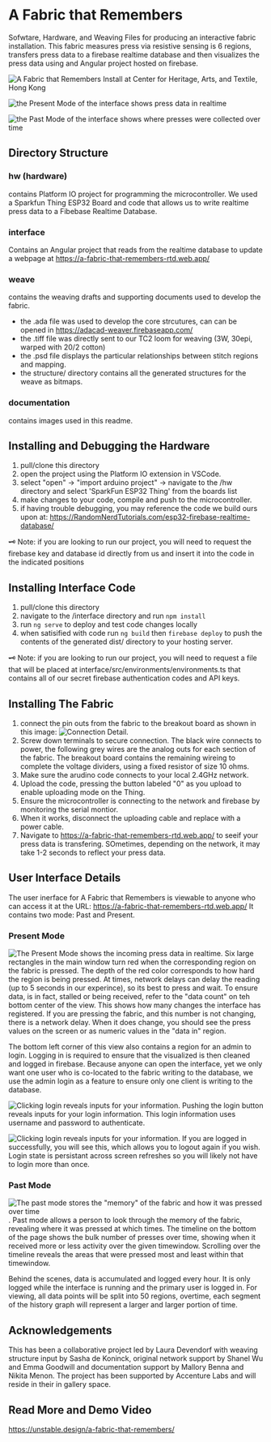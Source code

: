 # A Fabric that Remembers
Sofwtare, Hardware, and Weaving Files for producing an interactive fabric installation. This fabric measures press via resistive sensing is 6 regions, transfers press data to a firebase realtime database and then visualizes the press data using and Angular project hosted on firebase. 

![A Fabric that Remembers Install at Center for Heritage, Arts, and Textile, Hong Kong](/documentation/chat_install.jpg)

![the Present Mode of the interface shows press data in realtime](/documentation/interface_present.png)

![the Past Mode of the interface shows where presses were collected over time](/documentation/interface_past.png)


## Directory Structure

### hw (hardware)
contains Platform IO project for programming the microcontroller. We used a Sparkfun Thing ESP32 Board and code that allows us to write realtime press data to a Fibebase Realtime Database. 

### interface
Contains an Angular project that reads from the realtime database to update a webpage at https://a-fabric-that-remembers-rtd.web.app/

### weave
contains the weaving drafts and supporting documents used to develop the fabric.  
- the .ada file was used to develop the core strcutures, can can be opened in https://adacad-weaver.firebaseapp.com/
- the .tiff file was directly sent to our TC2 loom for weaving (3W, 30epi, warped with 20/2 cotton)
- the .psd file displays the particular relationships between stitch regions and mapping.
- the structure/ directory contains all the generated structures for the weave as bitmaps. 

### documentation
contains images used in this readme. 


## Installing and Debugging the Hardware

1. pull/clone this directory
2. open the project using the Platform IO extension in VSCode. 
3. select "open" -> "import arduino project" -> navigate to the /hw directory and select 'SparkFun ESP32 Thing' from the boards list
4. make changes to your code, compile and push to the microcontroller. 
5. if having trouble debugging, you may reference the code we build ours upon at: https://RandomNerdTutorials.com/esp32-firebase-realtime-database/

:old_key:	Note: if you are looking to run our project, you will need to request the firebase key and database id directly from us and insert it into the code in the indicated positions


## Installing Interface Code
1. pull/clone this directory
2. navigate to the /interface directory and run `npm install`
3. run `ng serve` to deploy and test code changes locally
4. when satisified with code run `ng build` then `firebase deploy` to push the contents of the generated dist/ directory to your hosting server. 

:old_key: Note: if you are looking to run our project, you will need to request a file that will be placed at interface/src/environments/environments.ts that contains all of our secret firebase authentication codes and API keys. 


## Installing The Fabric
1. connect the pin outs from the fabric to the breakout board as shown in this image: ![Connection Detail](/documentation/connection_detail.jpg). 
2. Screw down terminals to secure connection. The black wire connects to power, the following grey wires are the analog outs for each section of the fabric. The breakout board contains the remaining wireing to complete the voltage dividers, using a fixed resistor of size 10 ohms. 
3. Make sure the arudino code connects to your local 2.4GHz network.
4. Upload the code, pressing the button labeled "0" as you upload to enable uploading mode on the Thing.  
5. Ensure the microcontroller is connecting to the network and firebase by monitoring the serial montior. 
6. When it works, disconnect the uploading cable and replace with a power cable. 
7. Navigate to https://a-fabric-that-remembers-rtd.web.app/ to seeif your press data is transfering. SOmetimes, depending on the network, it may take 1-2 seconds to reflect your press data. 


## User Interface Details
The user inerface for A Fabric that Remembers is viewable to anyone who can access it at the URL: https://a-fabric-that-remembers-rtd.web.app/ 
It contains two mode: Past and Present. 

### Present Mode
![The Present Mode shows the incoming press data in realtime](/documentation/interface_present.png).
Six large rectangles in the main window turn red when the corresponding region on the fabric is pressed. The depth of the red color corresponds to how hard the region is being pressed. At times, network delays can delay the reading (up to 5 seconds in our experince), so its best to press and wait. To ensure data, is in fact, stalled or being received, refer to the "data count" on teh bottom center of the view. This shows how many changes the interface has registered. If you are pressing the fabric, and this number is not changing, there is a network delay. When it does change, you should see the press values on the screen or as numeric values in the "data in" region. 

The bottom left corner of this view also contains a region for an admin to login. Logging in is required to ensure that the visualized is then cleaned and logged in firebase. Because anyone can open the interface, yet we only want one user who is co-located to the fabric writing to the database, we use the admin login as a feature to ensure only one client is writing to the database. 

![Clicking login reveals inputs for your information](/documentation/login_detail.png).
Pushing the login button reveals inputs for your login information. This login information uses username and password to authenticate. 

![Clicking login reveals inputs for your information](/documentation/logout_detail.png).
If you are logged in successfully, you will see this, which allows you to logout again if you wish. Login state is persistant across screen refreshes so you will likely not have to login more than once. 

### Past Mode
![The past mode stores the "memory" of the fabric and how it was pressed over time](/documentation/interface_past.png).
Past mode allows a person to look through the memory of the fabric, revealing where it was pressed at which times. The timeline on the bottom of the page shows the bulk number of presses over time, showing when it received more or less activity over the given timewindow. Scrolling over the timeline reveals the areas that were pressed most and least within that timewindow.

Behind the scenes, data is accumulated and logged every hour. It is only logged while the interface is running and the primary user is logged in. For viewing, all data points will be split into 50 regions, overtime, each segment of the history graph will represent a larger and larger portion of time. 

## Acknowledgements
This has been a collaborative project led by Laura Devendorf with weaving structure input by Sasha de Koninck, original network support by Shanel Wu and Emma Goodwill and documentation support by Mallory Benna and Nikita Menon. The project has been supported by Accenture Labs and will reside in their in gallery space. 


## Read More and Demo Video
https://unstable.design/a-fabric-that-remembers/
